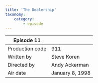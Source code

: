 ```yaml
---
title: 'The Dealership'
taxonomy:
    category:
        - episode
---
```


| Episode 11 | |
|-----------------|--------------------------------|
| Production code | 911                            |
| Written by      | Steve Koren |
| Directed by     | Andy Ackerman                   |
| Air date        | January 8, 1998                   |
